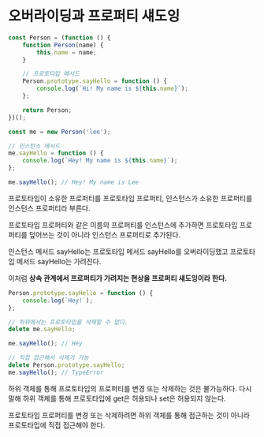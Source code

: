 # 오버라이딩과 프로퍼티 섀도잉

```javascript
const Person = (function () {
    function Person(name) {
        this.name = name;
    }

    // 프로토타입 메서드
    Person.prototype.sayHello = function () {
        console.log(`Hi! My name is ${this.name}`);
    };

    return Person;
})();

const me = new Person('lee');

// 인스턴스 메서드
me.sayHello = function () {
    console.log(`Hey! My name is ${this.name}`);
};

me.sayHello(); // Hey! My name is Lee
```

프로토타입이 소유한 프로퍼티를 프로토타입 프로퍼티, 인스턴스가 소유한 프로퍼티를 인스턴스 프로퍼티라 부른다.

프로토타입 프로퍼티와 같은 이름의 프로퍼티를 인스턴스에 추가하면 프로토타입 프로퍼티를 덮어쓰는 것이 아니라 인스턴스 프로퍼티로 추가된다.

인스턴스 메서드 sayHello는 프로토타입 메서드 sayHello를 오버라이딩했고 프로토타입 메서드 sayHello는 가려진다.

이처럼 **상속 관계에서 프로퍼티가 가려지는 현상을 프로퍼티 섀도잉이라 한다.**

```javascript
Person.prototype.sayHello = function () {
    console.log(`Hey!`);
};

// 하위에서는 프로토타입을 삭제할 수 없다.
delete me.sayHello;

me.sayHello(); // Hey

// 직접 접근해서 삭제가 가능
delete Person.prototype.sayHello;
me.sayHello(); // TypeError
```

하위 객체를 통해 프로토타입의 프로퍼티를 변경 또는 삭제하는 것은 불가능하다. 다시 말해 하위 객체를 통해 프로토타입에 get은 허용되나 set은 허용되지 않는다.

프로토타입 프로퍼티를 변경 또는 삭제하려면 하위 객체를 통해 접근하는 것이 아니라 프로토타입에 직접 접근해야 한다.
